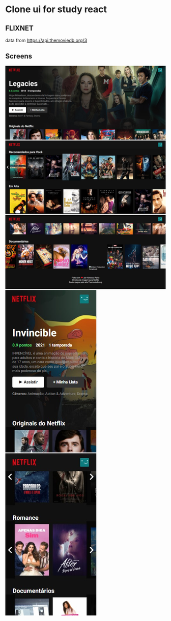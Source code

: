# Clone ui for study react

## FLIXNET

data from https://api.themoviedb.org/3



## Screens
![Screenshot_1](/imgs/Screenshot_1.jpg "Screenshot_1")![Screenshot_2](/imgs/Screenshot_2.jpg "Screenshot_2")![Screenshot_3](/imgs/Screenshot_3.jpg "Screenshot_3")![Screenshot_4](/imgs/Screenshot_4.jpg "Screenshot_4")![Screenshot_5](/imgs/Screenshot_5.jpg "Screenshot_5")
